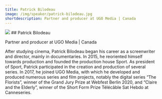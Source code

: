 ```yaml
---
title: Patrick Bilodeau
image: /img/speaker/patrick-bilodeau.jpg
shortdescription: Partner and producer at UGO Media | Canada
---
```

<img src="/img/speaker/patrick-bilodeau.jpg">
## Patrick Bilodeau

Partner and producer at UGO Media | Canada

After studying cinema, Patrick Bilodeau began his career as a screenwriter and director, mainly in documentaries. In 2015, he reoriented himself towards production and founded the production house Sport. As president of Sport, Patrick participated in the creation and production of several series. In 2017, he joined UGO Media, with which he developed and produced numerous series and film projects, notably the digital series “The Florists”, winner of the Grand Jury Prize at Webfest Berlin 2020, and “Claire and the Elderly”, winner of the Short Form Prize Télécâble Sat Hebdo at Canneseries.